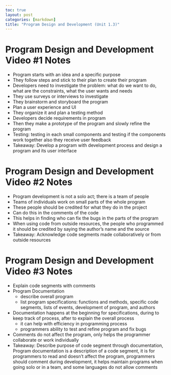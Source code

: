 ```yaml
---
toc: true
layout: post
categories: [markdown]
title: "Program Design and Development (Unit 1.3)"
---
```


# Program Design and Development Video #1 Notes
- Program starts with an idea and a specific purpose
- They follow steps and stick to their plan to create their program
- Developers need to investigate the problem: what do we want to do, what are the constraints, what the user wants and needs
- They use surveys or interviews to investigate
- They brainstorm and storyboard the program
- Plan a user experience and UI
- They organize it and plan a testing method
- Developers decide requirements in program
- Then they make a prototype of the program and slowly refine the program
- Testing: testing in each small components and testing if the components work together also they receive user feedback
- Takeaway: Develop a program with development process and design a program and its user interface

# Program Design and Development Video #2 Notes
- Program development is not a solo act; there is a team of people
- Teams of individuals work on small parts of the whole program
- These people should be credited for what they do in the project
- Can do this in the comments of the code
- This helps in finding who can fix the bugs in the parts of the program
- When using code from outside resources, the people who programmed it should be credited by saying the author’s name and the source
- Takeaway: Acknowledge code segments made collaboratively or from outside resources

# Program Design and Development Video #3 Notes
- Explain code segments with comments
- Program Documentation
    - describe overall program
    - list program specifications: functions and methods, specific code segments, lists of events, development of program, and authors
- Documentation happens at the beginning for specifications, during to keep track of process, after to explain the overall process
    - it can help with efficiency in programming process
    - programmers ability to test and refine program and fix bugs
- Comments do not affect the program, only helps the programmer collaborate or work individually
- Takeaway: Describe purpose of code segment through documentation, Program documentation is a description of a code segment, it is for programmers to read and doesn’t affect the program, programmers should comment during development, it helps maintain programs when going solo or in a team, and some languages do not allow comments